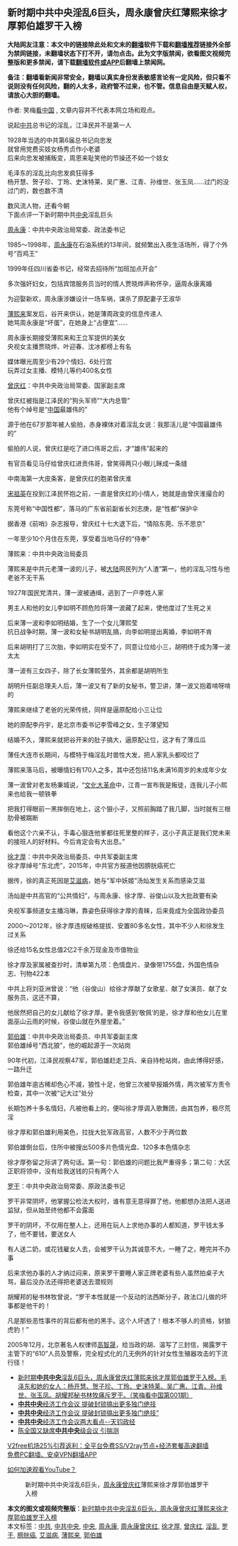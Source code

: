  <h2>新时期中共中央淫乱6巨头，周永康曾庆红薄熙来徐才厚郭伯雄罗干入榜</h2> <p class="notice"><b>大陆网友注意：本文中的链接除此处和文末的<a href="https://github.com/bannedbook/fanqiang" >翻墙</a>软件下载和<a href="https://github.com/killgcd/justmysocks/blob/master/README.md">翻墙推荐</a>链接外全部为禁网链接，未翻墙状态下打不开，请勿点击。此为文字版禁闻，欲看图文视频完整版和更多禁闻，请下载<a href="https://github.com/bannedbook/fanqiang">翻墙软件或APP</a>后翻墙上禁闻网。</p><p>备注：翻墙看新闻非常安全，翻墙以真实身份发表敏感言论有一定风险，但只看不说则没有任何风险，翻的人太多，政府管不过来，也不管。信息自由是天赋人权，请放心大胆的翻墙。</b></p>  <div class="entry"> <p>作者: 笑梅<span class='wp_keywordlink_affiliate'><a href="https://www.secretchina.com/" title="看中国" target="_blank">看中国</a></span> , 文章内容并不代表本网立场和观点。</p> <figure></figure> <p>说起<a href="https://www.bannedbook.org/bnews/tag/%e4%b8%ad%e5%85%b1/" class="st_tag internal_tag" rel="tag" title="标签 中共 下的日志">中共</a>总书记的淫乱，江泽民并不是第一人</p> <p>1928年当选的中共第6届总书记向忠发<br /> 就曾用党费买妓女杨秀贞作小老婆<br /> 后来向忠发被捕叛变，周恩来耻笑他的节操还不如一个妓女</p> <p>毛泽东的淫乱比向忠发疯狂得多<br /> 杨开慧、贺子珍、丁玲、史沫特莱、吴广惠、江青、孙维世、张玉凤……过门的没过门的，数也数不清</p> <p>数风流人物，还看今朝<br /> 下面点评一下新时期中共<a href="https://www.bannedbook.org/bnews/tag/%E4%B8%AD%E5%A4%AE/" class="st_tag internal_tag" rel="tag" title="标签 中央 下的日志">中央</a>淫乱巨头</p> <p><span class='wp_keywordlink'><a href="https://www.bannedbook.org/forum2/topic2891.html" title="《周永康其人》《周永康传》" target="_blank">周永康</a></span>：中共中央政治局常委、政法委书记</p> <p>1985～1998年，<a href="https://www.bannedbook.org/bnews/tag/%e5%91%a8%e6%b0%b8%e5%ba%b7/" class="st_tag internal_tag" rel="tag" title="标签 周永康 下的日志">周永康</a>在石油系统的13年间，就频繁出入夜生活场所，得了个外号“百鸡王”</p> <p>1999年任四川省委书记，经常去招待所“加班加点开会”</p> <p>多次强奸妇女，包括宾馆服务员当时的情人贾晓烨声称怀孕，逼周永康离婚</p> <p>为迎娶新欢，周永康涉嫌设计一场车祸，谋杀了原配妻子王淑华</p> <p><a href="https://www.bannedbook.org/bnews/tag/%e8%96%84%e7%86%99%e6%9d%a5/" class="st_tag internal_tag" rel="tag" title="标签 薄熙来 下的日志">薄熙来</a>案发后，谷开来供认，她是薄周政变的信息传递人<br /> 她骂周永康是“坏蛋”，在她身上“占便宜”……</p> <p>周永康长期接受薄熙来和王立军提供的美女<br /> 央视女主播贾晓烨、叶迎春、沈冰都榜上有名</p> <p>媒体曝光周至少有29个情妇、6处行宫<br /> 玩弄过女主播、模特儿等约400名女性</p> <p><a href="https://www.bannedbook.org/bnews/tag/%e6%9b%be%e5%ba%86%e7%ba%a2/" class="st_tag internal_tag" rel="tag" title="标签 曾庆红 下的日志">曾庆红</a>：中共中央政治局常委、国家副主席</p> <p>曾庆红被指是江泽民的“狗头军师”“大内总管”<br /> 他有个绰号是“<span class='wp_keywordlink_affiliate'><a href="https://www.bannedbook.org/" title="中国" target="_blank">中国</a></span>最雄伟的”</p> <p>源于他在67岁那年被人偷拍，赤身裸体对着淫乱女说：我那活儿是“中国最雄伟的”</p>  <p>偷拍的人说，曾庆红是吃了进口伟哥之后，才“雄伟”起来的</p> <p>有官员看见马仔给曾庆红进贡伟哥，曾笑得两只小眼儿眯成一条缝</p> <p>中南海第一大皮条客，是曾庆红的胞弟曾庆淮</p> <p><span class='wp_keywordlink'><a href="https://www.bannedbook.org/forum2/topic2330.html" title="《国母宋祖英》" target="_blank">宋祖英</a></span>在投到江泽民怀抱之前，一直是曾庆红的小情人，她就是由曾庆淮撮合的</p> <p>东莞号称“中国性都”，落马的广东省前副省长刘志庚，是“性都”保护伞</p> <p>据香港《前哨》杂志报导，曾庆红十七大退下后，“情陷东莞、乐不思京”</p> <p>一年至少10个月住在东莞，享受着当地马仔的“侍奉”</p> <p>薄熙来：中共中央政治局委员</p> <p>薄熙来是中共元老薄一波的儿子，被<span class='wp_keywordlink_affiliate'><a href="https://www.bannedbook.org/" title="大陆" target="_blank">大陆</a></span>网民列为“人渣”第一，他的淫乱习性与他老爸不无干系</p> <p>1927年国民党清共，薄一波被通缉，逃到了一户李姓人家</p> <p>男主人和他的女儿李如明不顾危险将薄一波藏了起来，使他度过了生死之关</p> <p>后来薄一波和李如明结婚，生了一个女儿薄熙莹<br /> 抗日战争时期，薄一波和女秘书胡明乱搞，向李如明提出离婚，李如明不肯</p> <p>后来胡明打了三次胎，李如明实在受不了，同意让位给小三，胡明终于成为薄一波太太</p> <p>薄一波有三女四子，除了长女薄熙莹外，其余都是胡明所生</p> <p>胡明升任副总理夫人后，薄一波又有了新的女秘书，警卫讲，薄一波又抱着啃呀啃的</p> <p>薄熙来继续了老爸的光荣传统，同样是逼原配给小三让位</p>  <p>她的原配李丹宇，是北京市委书记李雪峰之女，生子薄望知</p> <p>结婚不久，薄熙来就把谷开来的肚子搞大，逼原配让位，这才有了薄瓜瓜</p> <p>薄任大连市长期间，与模特于梅淫乱时兽性大发，把人家乳头都咬烂了</p> <p>薄熙来落马后，被曝情妇有170人之多，其中还包括11名未满16周岁的未成年少女</p> <p>薄一波曾对老友杨秉城说，“<span class='wp_keywordlink'><a href="https://www.bannedbook.org/forum2/topic973.html" title="《文化大革命：历史真相和集体记忆》" target="_blank">文化大革命</a></span>中，江青一宣布我是叛徒，连我儿子小熙来也给我一顿铁拳</p> <p>把我打得眼前一黑摔倒在地上，这个狠小子，又照前胸踏了我几脚，当时就有三根肋骨被踹断</p> <p>看他这个六亲不认，手毒心狠连他爹都往死里整的样子，这小子真正是我们党未来的接班人的好材料。今后肯定会有大出息。”</p> <p><a href="https://www.bannedbook.org/bnews/tag/%e5%be%90%e6%89%8d%e5%8e%9a/" class="st_tag internal_tag" rel="tag" title="标签 徐才厚 下的日志">徐才厚</a>：中共中央政治局委员、中共军委副主席<br /> 徐才厚绰号“东北虎”，2015年，中共官方报道他因膀胱癌死亡</p> <p>据传，徐的真正死因是<a href="https://www.bannedbook.org/bnews/tag/%e8%89%be%e6%bb%8b%e7%97%85/" class="st_tag internal_tag" rel="tag" title="标签 艾滋病 下的日志">艾滋病</a>，她与“军中妖姬”汤灿发生关系而感染艾滋</p> <p>汤灿是中共高官的“公共情妇”，与周永康、徐才厚、谷俊山以及大批政要有染</p> <p>央视军事频道女主播冯琳，靠姿色获得徐才厚的青睐，后来竟成为全国政协委员</p> <p>2000～2012年，徐才厚违规破格提拔、安置80多名女性，其中不少人和徐发生过关系</p> <p>徐还给15名女性总值2亿2千余万现金及市值物业</p> <p>徐才厚及家属被查抄时，清单第九项：色情盘片、录像带1755盘，外国色情杂志、刊物422本</p> <p>中共上将刘亚洲曾说：“他（谷俊山）给徐才厚献了女歌星、献了女演员、献了女服务员，这还不算，</p> <p>他居然把自己的女儿献给了徐才厚。更令我感到‘敬佩’的是，徐才厚和他女儿在里面巫山云雨的时候，谷俊山就在外屋坐着。”</p>  <p><a href="https://www.bannedbook.org/bnews/tag/%e9%83%ad%e4%bc%af%e9%9b%84/" class="st_tag internal_tag" rel="tag" title="标签 郭伯雄 下的日志">郭伯雄</a>：中共中央政治局委员、中共军委副主席<br /> 郭伯雄绰号“西北狼”，他的崛起源于一次站岗</p> <p>90年代初，江泽民视察47军，郭伯雄赶走卫兵、亲自持枪站岗，由此博得好感，一路升迁</p> <p>郭伯雄年逾古稀却色心不减，狼性十足，他曾三次被举报婚外情，两次被军方责令检查，其中一次被“记大过”处分</p> <p>长期包养十多名情妇，凡被他看上的，便叫徐才厚调入歌舞团，由其包养，极尽荒淫</p> <p>徐才厚和郭伯雄利用美色，拉拢大批军政高官，人数不少于两位数</p> <p>郭伯雄倒台后，住所中被搜出500多片色情光盘、120多本色情杂志</p> <p>徐才厚弥留之际讲了两句话。第一句：郭伯雄的问题比我严重得多；第二句：大区正职将领中，没有给我送钱的只有两个人</p> <p><a href="https://www.bannedbook.org/bnews/tag/%e7%bd%97%e5%b9%b2/" class="st_tag internal_tag" rel="tag" title="标签 罗干 下的日志">罗干</a>：中共中央政治局常委、原政法委书记</p> <p>罗干非常阴坏，他掌握公检法大权时，谁有意无意得罪了他，他都想办法把人送进监狱，但从始至终他都不会露面</p> <p>罗干的阴坏，不仅用在整人上，还用在玩人上求他办事的人都知道，罗干钱太多了，他不要钱，要送女人</p> <p>有人送二奶，或花钱雇女人去，会被罗干认为其诚意不大，一睡了之，睡完并不办事</p> <p>后来求他办事的人才纳过闷来，原来罗干要睡人家正牌老婆有些人虽然拍桌子大骂，最后没办法还得把老婆送去潜规则</p> <p>胡耀邦的秘书林牧曾说，“罗干本性就是一个反动的法西斯分子，政法口儿做的坏事都是他干的！</p> <p>凡是那些恶性事件的背后都有他的黑手。这个人坏透了！根本不够人的资格，豺狼虎豹！”</p> <p>2005年12月，北京著名人权律师<span class='wp_keywordlink'><a href="https://www.bannedbook.org/forum10/topic379.html" title="高智晟" target="_blank">高智晟</a></span>，给当政的胡、温写了三封信，揭露罗干主管下的“610”人员及警察，完全程式化的几无例外的针对女性生殖器攻击的下流行径！</p> <ul class='op-related-articles' title='相关阅读'> <li><a href='https://www.bannedbook.org/bnews/comments/20201226/1455026.html' target='_blank'>新时期<b>中共中央</b>淫乱6巨头，周永康曾庆红薄熙来徐才厚郭伯雄罗干入榜。毛泽东和她的女人：杨开慧、贺子珍、丁玲、史沫特莱、吴广惠、江青、孙维世、张玉凤。胡耀邦秘书林牧痛斥罗干。（笑梅看中国第001期）</a></li> <li><a href='https://www.bannedbook.org/bnews/headline/20201219/1450591.html' target='_blank'><b>中共中央</b>经济工作会议 提破封锁搞出更多独门绝技</a></li> <li><a href='https://www.bannedbook.org/bnews/headline/20201219/1450558.html' target='_blank'><b>中共中央</b>经济工作会议 提破封锁搞出更多独门绝技”</a></li> <li><a href='https://www.bannedbook.org/bnews/bannedvideo/20201216/1448547.html' target='_blank'><b>中共中央</b>经济工作会议两大看点--天钧政经</a></li> <li><a href='https://www.bannedbook.org/bnews/cbnews/20201118/1432955.html' target='_blank'>陈全国又缺席<b>中共中央</b>级会议 引揣测</a></li> </ul> <p class="texttj"> <a href="https://www.bannedbook.org/forum23/topic22702.html" target="_blank">V2free机场25%引荐返利：全平台免费SS/V2ray节点+经济套餐高速翻墙</a><br/> <a href="https://github.com/bannedbook/fanqiang/wiki/%E7%A6%81%E9%97%BB%E7%BD%91%E5%AE%89%E5%8D%93%E7%BF%BB%E5%A2%99%E6%96%B0%E9%97%BBAPP" target="_blank">免费PC翻墙、安卓VPN翻墙APP</a></p><p><a href='https://www.bannedbook.org/bnews/topimagenews/20180409/925596.html' target='_blank'>如何加速观看YouTube？ </a></p>  <figure class='op-interactive'><figcaption>新时期中共中央淫乱6巨头，<a href="https://www.bannedbook.org/bnews/tag/%E5%91%A8%E6%B0%B8%E5%BA%B7%E6%9B%BE%E5%BA%86%E7%BA%A2/" class="st_tag internal_tag" rel="tag" title="标签 周永康曾庆红 下的日志">周永康曾庆红</a>薄熙来徐才厚郭伯雄罗干入榜</figcaption></figure> </p><a name='sharetosocial'></a>       <div><b>本文的图文或视频完整版</b>：<a href='https://www.bannedbook.org/bnews/comments/20201228/1456655.html'>新时期中共中央淫乱6巨头，周永康曾庆红薄熙来徐才厚郭伯雄罗干入榜</a></div>  </div><!--END ENTRY--> <div class="postfooter"> <div>本文标签：<a href="https://www.bannedbook.org/bnews/tag/%e4%b8%ad%e5%85%b1/" rel="tag">中共</a>, <a href="https://www.bannedbook.org/bnews/tag/%e4%b8%ad%e5%85%b1%e4%b8%ad%e5%a4%ae/" rel="tag">中共中央</a>, <a href="https://www.bannedbook.org/bnews/tag/%E4%B8%AD%E5%A4%AE/" rel="tag">中央</a>, <a href="https://www.bannedbook.org/bnews/tag/%e5%91%a8%e6%b0%b8%e5%ba%b7/" rel="tag">周永康</a>, <a href="https://www.bannedbook.org/bnews/tag/%E5%91%A8%E6%B0%B8%E5%BA%B7%E6%9B%BE%E5%BA%86%E7%BA%A2/" rel="tag">周永康曾庆红</a>, <a href="https://www.bannedbook.org/bnews/tag/%e5%be%90%e6%89%8d%e5%8e%9a/" rel="tag">徐才厚</a>, <a href="https://www.bannedbook.org/bnews/tag/%e6%9b%be%e5%ba%86%e7%ba%a2/" rel="tag">曾庆红</a>, <a href="https://www.bannedbook.org/bnews/tag/%e6%b7%ab%e4%b9%b1/" rel="tag">淫乱</a>, <a href="https://www.bannedbook.org/bnews/tag/%e7%bd%97%e5%b9%b2/" rel="tag">罗干</a>, <a href="https://www.bannedbook.org/bnews/tag/%e8%86%80%e8%83%b1%e7%99%8c/" rel="tag">膀胱癌</a>, <a href="https://www.bannedbook.org/bnews/tag/%e8%89%be%e6%bb%8b%e7%97%85/" rel="tag">艾滋病</a>, <a href="https://www.bannedbook.org/bnews/tag/%e8%96%84%e7%86%99%e6%9d%a5/" rel="tag">薄熙来</a>, <a href="https://www.bannedbook.org/bnews/tag/%e9%83%ad%e4%bc%af%e9%9b%84/" rel="tag">郭伯雄</a></div>  </div><!--END POSTFOOTER--> 